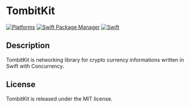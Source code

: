 # TombitKit

[![Platforms](https://img.shields.io/badge/iOS-yellowgreen?style=flat-square)](https://img.shields.io/badge/Platforms-macOS_iOS_tvOS_watchOS_Linux_Windows-Green?style=flat-square)
[![Swift Package Manager](https://img.shields.io/badge/Swift_Package_Manager-compatible-orange?style=flat-square)](https://img.shields.io/badge/Swift_Package_Manager-compatible-orange?style=flat-square)
[![Swift](https://img.shields.io/badge/Swift-5.5_5.6_5.7-orange?style=flat-square)](https://img.shields.io/badge/Swift-5.7-Orange?style=flat-square)

## Description

TombitKit is networking library for crypto currency informations written in Swift with Concurrency.

## License

TombitKit is released under the MIT license.
